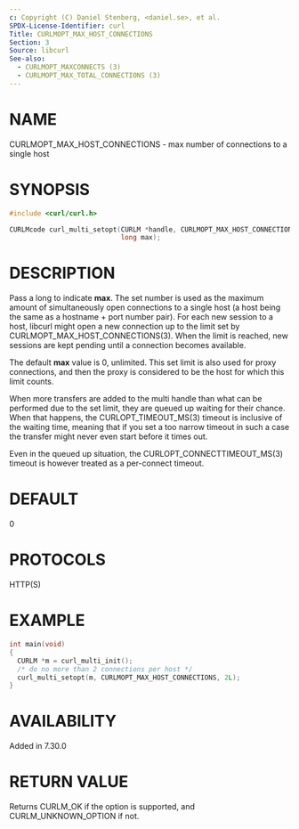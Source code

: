 ```yaml
---
c: Copyright (C) Daniel Stenberg, <daniel.se>, et al.
SPDX-License-Identifier: curl
Title: CURLMOPT_MAX_HOST_CONNECTIONS
Section: 3
Source: libcurl
See-also:
  - CURLMOPT_MAXCONNECTS (3)
  - CURLMOPT_MAX_TOTAL_CONNECTIONS (3)
---
```


# NAME

CURLMOPT_MAX_HOST_CONNECTIONS - max number of connections to a single host

# SYNOPSIS

~~~c
#include <curl/curl.h>

CURLMcode curl_multi_setopt(CURLM *handle, CURLMOPT_MAX_HOST_CONNECTIONS,
                            long max);
~~~

# DESCRIPTION

Pass a long to indicate **max**. The set number is used as the maximum amount
of simultaneously open connections to a single host (a host being the same as
a hostname + port number pair). For each new session to a host, libcurl might
open a new connection up to the limit set by
CURLMOPT_MAX_HOST_CONNECTIONS(3). When the limit is reached, new sessions are
kept pending until a connection becomes available.

The default **max** value is 0, unlimited. This set limit is also used for
proxy connections, and then the proxy is considered to be the host for which
this limit counts.

When more transfers are added to the multi handle than what can be performed
due to the set limit, they are queued up waiting for their chance. When that
happens, the CURLOPT_TIMEOUT_MS(3) timeout is inclusive of the waiting
time, meaning that if you set a too narrow timeout in such a case the transfer
might never even start before it times out.

Even in the queued up situation, the CURLOPT_CONNECTTIMEOUT_MS(3)
timeout is however treated as a per-connect timeout.

# DEFAULT

0

# PROTOCOLS

HTTP(S)

# EXAMPLE

~~~c
int main(void)
{
  CURLM *m = curl_multi_init();
  /* do no more than 2 connections per host */
  curl_multi_setopt(m, CURLMOPT_MAX_HOST_CONNECTIONS, 2L);
}
~~~

# AVAILABILITY

Added in 7.30.0

# RETURN VALUE

Returns CURLM_OK if the option is supported, and CURLM_UNKNOWN_OPTION if not.
